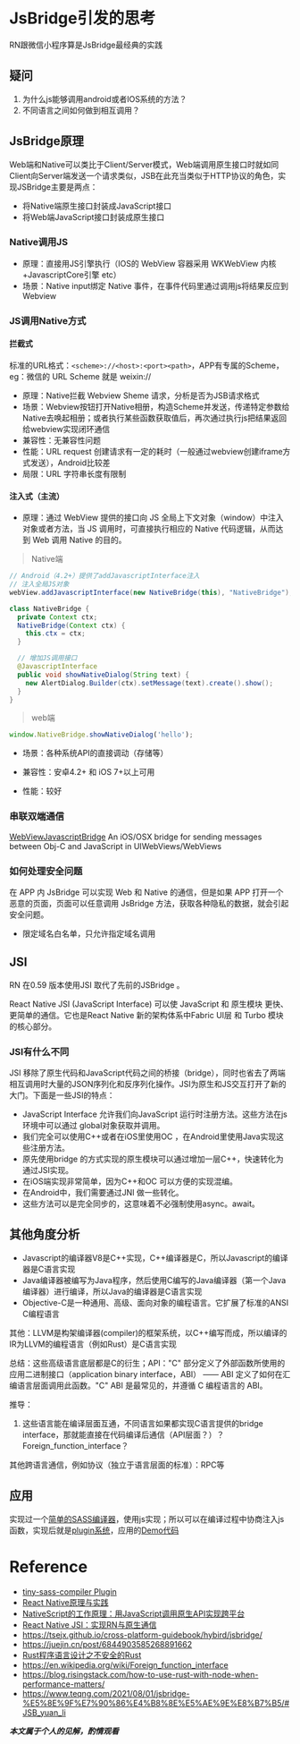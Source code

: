 # JsBridge引发的思考

RN跟微信小程序算是JsBridge最经典的实践

## 疑问
1. 为什么js能够调用android或者IOS系统的方法？
2. 不同语言之间如何做到相互调用？

## JsBridge原理
Web端和Native可以类比于Client/Server模式，Web端调用原生接口时就如同Client向Server端发送一个请求类似，JSB在此充当类似于HTTP协议的角色，实现JSBridge主要是两点：

* 将Native端原生接口封装成JavaScript接口
* 将Web端JavaScript接口封装成原生接口

### Native调用JS
* 原理：直接用JS引擎执行（IOS的 WebView 容器采用 WKWebView 内核+JavascriptCore引擎 etc）
* 场景：Native input绑定 Native 事件，在事件代码里通过调用js将结果反应到 Webview

### JS调用Native方式
#### 拦截式

标准的URL格式：```<scheme>://<host>:<port><path>```，APP有专属的Scheme，eg：微信的 URL Scheme 就是 weixin://

* 原理：Native拦截 Webview Sheme 请求，分析是否为JSB请求格式
* 场景：Webview按钮打开Native相册，构造Scheme并发送，传递特定参数给Native去唤起相册；或者执行某些函数获取值后，再次通过执行js把结果返回给webview实现闭环通信
* 兼容性：无兼容性问题
* 性能：URL request 创建请求有一定的耗时（一般通过webview创建iframe方式发送），Android比较差
* 局限：URL 字符串长度有限制
#### 注入式（主流）
* 原理：通过 WebView 提供的接口向 JS 全局上下文对象（window）中注入对象或者方法，当 JS 调用时，可直接执行相应的 Native 代码逻辑，从而达到 Web 调用 Native 的目的。
>Native端
```java
// Android（4.2+）提供了addJavascriptInterface注入
// 注入全局JS对象
webView.addJavascriptInterface(new NativeBridge(this), "NativeBridge");

class NativeBridge {
  private Context ctx;
  NativeBridge(Context ctx) {
    this.ctx = ctx;
  }

  // 增加JS调用接口
  @JavascriptInterface
  public void showNativeDialog(String text) {
    new AlertDialog.Builder(ctx).setMessage(text).create().show();
  }
}
```
>web端
```js
window.NativeBridge.showNativeDialog('hello');
```
* 场景：各种系统API的直接调动（存储等）

* 兼容性：安卓4.2+ 和 iOS 7+以上可用
* 性能：较好

### 串联双端通信

[WebViewJavascriptBridge](https://github.com/marcuswestin/WebViewJavascriptBridge)
An iOS/OSX bridge for sending messages between Obj-C and JavaScript in UIWebViews/WebViews

### 如何处理安全问题

在 APP 内 JsBridge 可以实现 Web 和 Native 的通信，但是如果 APP 打开一个恶意的页面，页面可以任意调用 JsBridge 方法，获取各种隐私的数据，就会引起安全问题。

* 限定域名白名单，只允许指定域名调用

## JSI
RN 在0.59 版本使用JSI 取代了先前的JSBridge 。

React Native JSI (JavaScript Interface) 可以使 JavaScript 和 原生模块 更快、更简单的通信。它也是React Native 新的架构体系中Fabric UI层 和 Turbo 模块的核心部分。

### JSI有什么不同
JSI 移除了原生代码和JavaScript代码之间的桥接（bridge），同时也省去了两端相互调用时大量的JSON序列化和反序列化操作。JSI为原生和JS交互打开了新的大门。下面是一些JSI的特点：

* JavaScript Interface 允许我们向JavaScript 运行时注册方法。这些方法在js环境中可以通过 global对象获取并调用。
* 我们完全可以使用C++或者在iOS里使用OC ，在Android里使用Java实现这些注册方法。
* 原先使用bridge 的方式实现的原生模块可以通过增加一层C++，快速转化为通过JSI实现。
* 在iOS端实现非常简单，因为C++和OC 可以方便的实现混编。
* 在Android中，我们需要通过JNI 做一些转化。
* 这些方法可以是完全同步的，这意味着不必强制使用async。await。

## 其他角度分析

* Javascript的编译器V8是C++实现，C++编译器是C，所以Javascript的编译器是C语言实现
* Java编译器被编写为Java程序，然后使用C编写的Java编译器（第一个Java编译器）进行编译，所以Java的编译器是C语言实现
* Objective-C是一种通用、高级、面向对象的编程语言。它扩展了标准的ANSI C编程语言

其他：LLVM是构架编译器(compiler)的框架系统，以C++编写而成，所以编译的IR为LLVM的编程语言（例如Rust）是C语言实现

总结：这些高级语言底层都是C的衍生；API："C" 部分定义了外部函数所使用的 应用二进制接口（application binary interface，ABI） —— ABI 定义了如何在汇编语言层面调用此函数。"C" ABI 是最常见的，并遵循 C 编程语言的 ABI。

推导：
1. 这些语言能在编译层面互通，不同语言如果都实现C语言提供的bridge interface，那就能直接在代码编译后通信（API层面？）？Foreign_function_interface？

其他跨语言通信，例如协议（独立于语言层面的标准）：RPC等

## 应用
实现过一个[简单的SASS编译器](https://github.com/wizardpisces/tiny-sass-compiler)，使用js实现；所以可以在编译过程中协商注入js函数，实现后就是[plugin系统](https://github.com/wizardpisces/tiny-sass-compiler/blob/master/transform.md)，应用的[Demo代码](https://github.com/wizardpisces/tiny-sass-compiler/blob/master/test/plugin/plugin.scss)

# Reference
* [tiny-sass-compiler Plugin](https://github.com/wizardpisces/tiny-sass-compiler/blob/master/transform.md)
* [React Native原理与实践](https://juejin.cn/post/6916452544956858382)
* [NativeScript的工作原理：用JavaScript调用原生API实现跨平台 ](https://blog.51cto.com/u_15047484/4605055)
* [React Native JSI：实现RN与原生通信](https://juejin.cn/post/6999432558366703630#heading-1)
* https://tsejx.github.io/cross-platform-guidebook/hybird/jsbridge/
* https://juejin.cn/post/6844903585268891662
* [Rust程序语言设计之不安全的Rust](https://kaisery.github.io/trpl-zh-cn/ch19-01-unsafe-rust.html?highlight=extern#%E8%B0%83%E7%94%A8%E4%B8%8D%E5%AE%89%E5%85%A8%E5%87%BD%E6%95%B0%E6%88%96%E6%96%B9%E6%B3%95)
* https://en.wikipedia.org/wiki/Foreign_function_interface
* https://blog.risingstack.com/how-to-use-rust-with-node-when-performance-matters/
* https://www.teqng.com/2021/08/01/jsbridge-%E5%8E%9F%E7%90%86%E4%B8%8E%E5%AE%9E%E8%B7%B5/#JSB_yuan_li

***本文属于个人的见解，酌情观看***
